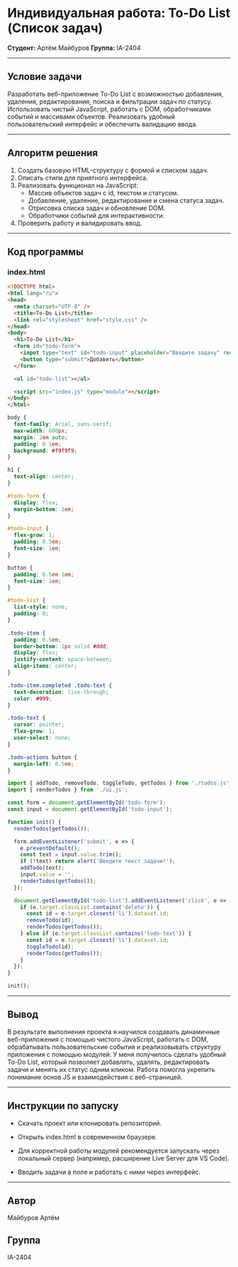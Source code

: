 # Индивидуальная работа: To-Do List (Список задач)  
**Студент:** Артём Майбуров 
**Группа:** IA-2404

---

## Условие задачи

Разработать веб-приложение To-Do List с возможностью добавления, удаления, редактирования, поиска и фильтрации задач по статусу. Использовать чистый JavaScript, работать с DOM, обработчиками событий и массивами объектов. Реализовать удобный пользовательский интерфейс и обеспечить валидацию ввода.

---

## Aлгоритм решения

1. Создать базовую HTML-структуру с формой и списком задач.  
2. Описать стили для приятного интерфейса.  
3. Реализовать функционал на JavaScript:  
   - Массив объектов задач с id, текстом и статусом.  
   - Добавление, удаление, редактирование и смена статуса задач.  
   - Отрисовка списка задач и обновление DOM.  
   - Обработчики событий для интерактивности.  
4. Проверить работу и валидировать ввод.

---

## Код программы

### index.html

```html
<!DOCTYPE html>
<html lang="ru">
<head>
  <meta charset="UTF-8" />
  <title>To-Do List</title>
  <link rel="stylesheet" href="style.css" />
</head>
<body>
  <h1>To-Do List</h1>
  <form id="todo-form">
    <input type="text" id="todo-input" placeholder="Введите задачу" required />
    <button type="submit">Добавить</button>
  </form>

  <ul id="todo-list"></ul>

  <script src="index.js" type="module"></script>
</body>
</html>
```

```css
body {
  font-family: Arial, sans-serif;
  max-width: 600px;
  margin: 2em auto;
  padding: 0 1em;
  background: #f9f9f9;
}

h1 {
  text-align: center;
}

#todo-form {
  display: flex;
  margin-bottom: 1em;
}

#todo-input {
  flex-grow: 1;
  padding: 0.5em;
  font-size: 1em;
}

button {
  padding: 0.5em 1em;
  font-size: 1em;
}

#todo-list {
  list-style: none;
  padding: 0;
}

.todo-item {
  padding: 0.5em;
  border-bottom: 1px solid #ddd;
  display: flex;
  justify-content: space-between;
  align-items: center;
}

.todo-item.completed .todo-text {
  text-decoration: line-through;
  color: #999;
}

.todo-text {
  cursor: pointer;
  flex-grow: 1;
  user-select: none;
}

.todo-actions button {
  margin-left: 0.5em;
}
```

```js
import { addTodo, removeTodo, toggleTodo, getTodos } from './todos.js';
import { renderTodos } from './ui.js';

const form = document.getElementById('todo-form');
const input = document.getElementById('todo-input');

function init() {
  renderTodos(getTodos());

  form.addEventListener('submit', e => {
    e.preventDefault();
    const text = input.value.trim();
    if (!text) return alert('Введите текст задачи!');
    addTodo(text);
    input.value = '';
    renderTodos(getTodos());
  });

  document.getElementById('todo-list').addEventListener('click', e => {
    if (e.target.classList.contains('delete')) {
      const id = e.target.closest('li').dataset.id;
      removeTodo(id);
      renderTodos(getTodos());
    } else if (e.target.classList.contains('todo-text')) {
      const id = e.target.closest('li').dataset.id;
      toggleTodo(id);
      renderTodos(getTodos());
    }
  });
}

init();

``` 
---

## Вывод
В результате выполнения проекта я научился создавать динамичные веб-приложения с помощью чистого JavaScript, работать с DOM, обрабатывать пользовательские события и реализовывать структуру приложения с помощью модулей. У меня получилось сделать удобный To-Do List, который позволяет добавлять, удалять, редактировать задачи и менять их статус одним кликом. Работа помогла укрепить понимание основ JS и взаимодействия с веб-страницей.

---

## Инструкции по запуску
* Скачать проект или клонировать репозиторий.

* Открыть index.html в современном браузере.

* Для корректной работы модулей рекомендуется запускать через локальный сервер (например, расширение Live Server для VS Code).

* Вводить задачи в поле и работать с ними через интерфейс.

---

## Автор
Майбуров Артём

## Группа
IA-2404